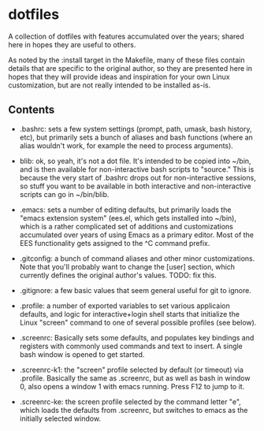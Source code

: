 # dotfiles

A collection of dotfiles with features accumulated over the years;
shared here in hopes they are useful to others.

As noted by the :install target in the Makefile, many of these files contain
details that are specific to the original author, so they are presented here
in hopes that they will provide ideas and inspiration for your own Linux
customization, but are not really intended to be installed as-is.


## Contents

- .bashrc: sets a few system settings (prompt, path, umask, bash history,
  etc), but primarily sets a bunch of aliases and bash functions (where an
  alias wouldn't work, for example the need to process arguments).

- blib: ok, so yeah, it's not a dot file.  It's intended to be copied into
  ~/bin, and is then available for non-interactive bash scripts to "source."
  This is because the very start of .bashrc drops out for non-interactive
  sessions, so stuff you want to be available in both interactive and
  non-interactive scripts can go in ~/bin/blib.

- .emacs: sets a number of editing defaults, but primarily loads the "emacs
  extension system" (ees.el, which gets installed into ~/bin), which is a
  rather complicated set of additions and customizations accumulated over
  years of using Emacs as a primary editor.  Most of the EES functionality
  gets assigned to the ^C command prefix.

- .gitconfig: a bunch of command aliases and other minor customizations.
  Note that you'll probably want to change the [user] section, which currently
  defines the original author's values.   TODO: fix this.

- .gitignore: a few basic values that seem general useful for git to ignore.

- .profile: a number of exported variables to set various applicaion defaults,
  and logic for interactive+login shell starts that initialize the Linux
  "screen" command to one of several possible profiles (see below).

- .screenrc: Basically sets some defaults, and populates key bindings and
  registers with commonly used commands and text to insert.  A single bash
  window is opened to get started.

- .screenrc-k1: the "screen" profile selected by default (or timeout) via
  .profile.  Basically the same as .screenrc, but as well as bash in window 0,
  also opens a window 1 with emacs running.  Press F12 to jump to it.

- .screenrc-ke: the screen profile selected by the command letter "e", which
  loads the defaults from .screenrc, but switches to emacs as the initially
  selected window.


